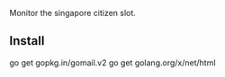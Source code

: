 Monitor the singapore citizen slot.

## Install
go get gopkg.in/gomail.v2
go get golang.org/x/net/html

